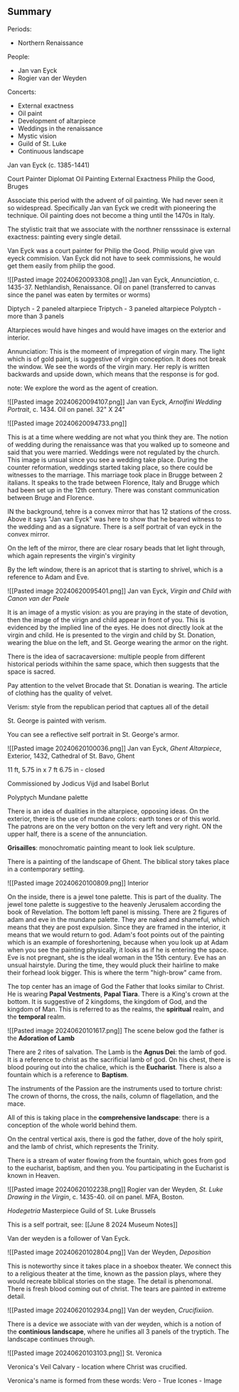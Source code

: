 ## Summary

Periods:
- Northern Renaissance

People:
- Jan van Eyck
- Rogier van der Weyden

Concerts:
- External exactness
- Oil paint
- Development of altarpiece
- Weddings in the renaissance
- Mystic vision
- Guild of St. Luke
- Continuous landscape


Jan van Eyck (c. 1385-1441)


Court Painter
Diplomat
Oil Painting
External Exactness
Philip the Good, Bruges

Associate this period with the advent of oil painting. We had never seen it so widespread. Specifically Jan van Eyck we credit with pioneering the technique. Oil painting does not become a thing until the 1470s in Italy.

The stylistic trait that we associate with the northner rensssinace is external exactness: painting every single detail.

Van Eyck was a court painter for Philip the Good. Philip would give van eyeck commision. Van Eyck did not have to seek commissions, he would get them easily from philip the good.

![[Pasted image 20240620093308.png]]
Jan van Eyck, *Annunciation*, c. 1435-37. Nethlandish, Renaissance. Oil on panel (transferred to canvas since the panel was eaten by termites or worms)

Diptych - 2 paneled altarpiece
Triptych - 3 paneled altarpiece
Polyptch - more than 3 panels

Altarpieces would have hinges and would have images on the exterior and interior.

Annunciation: This is the momeent of impregation of virgin mary. The light which is of gold paint, is suggestive of virgin conception. It does not break the window. We see the words of the virgin mary. Her reply is written backwards and upside down, which means that the response is for god.

note: We explore the word as the agent of creation.


![[Pasted image 20240620094107.png]]
Jan van Eyck, *Arnolfini Wedding Portrait*, c. 1434. Oil on panel. 32" X 24"


![[Pasted image 20240620094733.png]]

This is at a time where wedding are not what you think they are. The notion of wedding during the renaissance was that you walked up to someone and said that you were married. Weddings were not regulated by the church. This image is unsual since you see a wedding take place. During the counter reformation, weddings started taking place, so there could be witnesses to the marriage. This marriage took place in Brugge between 2 italians. It speaks to the trade between Florence, Italy and Brugge which had been set up in the 12th century. There was constant communication between Bruge and Florence.

IN the background, tehre is a convex mirror that has 12 stations of the cross. Above it says "Jan van Eyck" was here to show that he beared witness to the wedding and as a signature. There is a self portrait of van eyck in the convex mirror.

On the left of the mirror, there are clear rosary beads that let light through, which again represents the virgin's virginity

By the left window, there is an apricot that is starting to shrivel, which is a reference to Adam and Eve.





![[Pasted image 20240620095401.png]]
Jan van Eyck, *Virgin and Child with Canon van der Paele*


It is an image of a mystic vision: as you are praying in the state of devotion, then the image of the virign and child appear in front of you. This is evidenced by the implied line of the eyes. He does not directly look at the virgin and child. He is presented to the virgin and child by St. Donation, wearing the blue on the left, and St. George wearing the armor on the right.

There is the idea of sacracaversione: multiple people from different historical periods withihin the same space, which then suggests that the space is sacred.

Pay attention to the velvet Brocade that St. Donatian is wearing. The article of clothing has the quality of velvet. 

Verism: style from the republican period that captues all of the detail

St. George is painted with verism.

You can see a reflective self portrait in St. George's armor.

![[Pasted image 20240620100036.png]]
Jan van Eyck, *Ghent Altarpiece*, Exterior, 1432, Cathedral of St. Bavo, Ghent

11 ft, 5.75 in x 7 ft 6.75 in - closed

Commissioned by Jodicus Vijd and Isabel Borlut

Polyptych
Mundane palette


There is an idea of dualities in the altarpiece, opposing ideas. On the exterior, there is the use of mundane colors: earth tones or of this world. The patrons are on the very botton on the very left and very right. ON the upper half, there is a scene of the annunciation.

**Grisailles**: monochromatic painting meant to look liek sculpture. 


There is a painting of the landscape of Ghent. The biblical story takes place in a contemporary setting.


![[Pasted image 20240620100809.png]]
Interior

On the inside, there is a jewel tone palette. This is part of the duality. The jewel tone palette is suggestive to the heavenly Jerusalem according the book of Revelation. The bottom left panel is missing. There are 2 figures of adam and eve in the mundane palette. They are naked and shameful, which means that they are post expulsion. Since they are framed in the interior, it means that we would return to god. Adam's foot points out of the painting which is an example of foreshortening, because when you look up at Adam when you see the painting physically, it looks as if he is entering the space. Eve is not pregnant, she is the ideal woman in the 15th century. Eve has an unsual hairstyle. During the time, they would pluck their hairline to make their forhead look bigger. This is where the term "high-brow" came from.

The top center has an image of God the Father that looks similar to Christ. He is wearing **Papal Vestments**, **Papal Tiara**. There is a King's crown at the bottom. It is suggestive of 2 kingdoms, the kingdom of God, and the kingdom of Man. This is referred to as the realms, the **spiritual** realm, and the **temporal** realm.


![[Pasted image 20240620101617.png]]
The scene below god the father is the **Adoration of Lamb**

There are 2 rites of salvation. The Lamb is the **Agnus Dei**: the lamb of god. It is a reference to christ as the sacrificial lamb of god. On his chest, there is blood pouring out into the chalice, which is the **Eucharist**. There is also a fountain which is a reference to **Baptism**.

The instruments of the Passion are the instruments used to torture christ: The crown of thorns, the cross, the nails, column of flagellation, and the mace.

All of this is taking place in the **comprehensive landscape**: there is a conception of the whole world behind them.



On the central vertical axis, there is god the father, dove of the holy spirit, and the lamb of christ, which represents the Trinity.

There is a stream of water flowing from the fountain, which goes from god to the eucharist, baptism, and then you. You participating in the Eucharist is known in Heaven.



![[Pasted image 20240620102238.png]]
Rogier van der Weyden, *St. Luke Drawing in the Virgin*, c. 1435-40. oil on panel. MFA, Boston.

*Hodegetria*
Masterpiece
Guild of St. Luke
Brussels

This is a self portrait, see: [[June 8 2024 Museum Notes]]

Van der weyden is a follower of Van Eyck. 



![[Pasted image 20240620102804.png]]
Van der Weyden, *Deposition*

This is noteworthy since it takes place in a shoebox theater. We connect this to a religious theater at the time, known as the passion plays, where they would recreate biblical stories on the stage. The detail is phenomonal. There is fresh blood coming out of christ. The tears are painted in extreme detail.


![[Pasted image 20240620102934.png]]
Van der weyden, *Crucifixiion*.

There is a device we associate with van der weyden, which is a notion of the **continious landscape**, where he unifies all 3 panels of the tryptich. The landscape continues through.

![[Pasted image 20240620103103.png]]
St. Veronica

Veronica's Veil
Calvary - location where Christ was crucified.

Veronica's name is formed from these words:
Vero - True
Icones - Image
